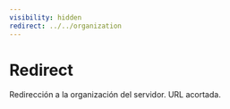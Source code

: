 ```yaml
---
visibility: hidden
redirect: ../../organization
---
```


# Redirect

Redirección a la organización del servidor. URL acortada.